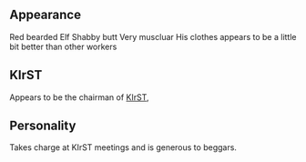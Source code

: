 
## Appearance

Red bearded Elf
Shabby butt
Very muscluar
His clothes appears to be a little bit better than other workers

## KIrST

Appears to be the chairman of [KIrST](KIrST), 

## Personality

Takes charge at KIrST meetings and is generous to beggars.